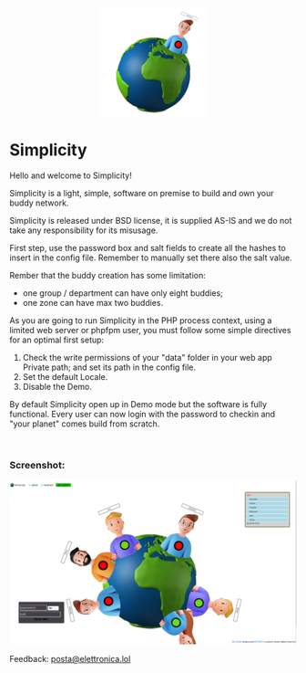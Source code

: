 
<p align="center">
    <a href="https://sim.pli.city">
        <img src="/Public/res/ghlogo.png" width="188" title="Simplicity" alt="Simplicity">
    </a>
</p>

# Simplicity

Hello and welcome to Simplicity!<br>
	  
Simplicity is a light, simple, software on premise to build and own your buddy network.<br>
	   
Simplicity is released under BSD license, it is supplied AS-IS and we do not take any responsibility for its misusage.<br>
	   
First step, use the password box and salt fields to create all the hashes to insert in the config file. Remember to manually set there also the salt value.<br>

Rember that the buddy creation has some limitation:
- one group / department can have only eight buddies;
- one zone can have max two buddies.
	   
As you are going to run Simplicity in the PHP process context, using a limited web server or phpfpm user, you must follow some simple directives for an optimal first setup:<br>

<ol>
<li>Check the write permissions of your "data" folder in your web app Private path; and set its path in the config file.</li>
<li>Set the default Locale.</li>
<li>Disable the Demo.</li>	
</ol> 

By default Simplicity open up in Demo mode but the software is fully functional. Every user can now login with the password to checkin and "your planet" comes build from scratch.<br>

<br>

### Screenshot:

![Simplicity in action #1](/Public/res/screenshot1.png)<br>

Feedback: <a href="mailto:posta@elettronica.lol" style="color:#e6d236;">posta@elettronica.lol</a>


